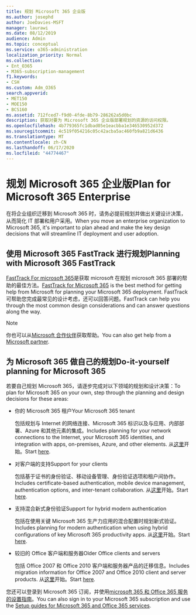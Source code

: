 ```yaml
---
title: 规划 Microsoft 365 企业版
ms.author: josephd
author: JoeDavies-MSFT
manager: laurawi
ms.date: 08/12/2019
audience: Admin
ms.topic: conceptual
ms.service: o365-administration
localization_priority: Normal
ms.collection:
- Ent_O365
- M365-subscription-management
f1.keywords:
- CSH
ms.custom: Adm_O365
search.appverid:
- MET150
- MOE150
- BCS160
ms.assetid: 712fced7-f9d0-4fde-8b79-286262a5d0bc
description: 获取对要为 Microsoft 365 企业版部署规划的资源的访问权限。
ms.openlocfilehash: 4b779365fc1dbad05e1eacbba1e346530952d372
ms.sourcegitcommit: 4c519f054216c05c42acba5ac460fb9a821d6436
ms.translationtype: MT
ms.contentlocale: zh-CN
ms.lasthandoff: 06/17/2020
ms.locfileid: "44774467"
---
```

# <a name="plan-for-microsoft-365-enterprise"></a><span data-ttu-id="163b0-103">规划 Microsoft 365 企业版</span><span class="sxs-lookup"><span data-stu-id="163b0-103">Plan for Microsoft 365 Enterprise</span></span>

<span data-ttu-id="163b0-104">在将企业组织迁移到 Microsoft 365 时，请务必提前规划并做出关键设计决策，从而简化 IT 部署和用户采用。</span><span class="sxs-lookup"><span data-stu-id="163b0-104">When you move an enterprise organization to Microsoft 365, it's important to plan ahead and make the key design decisions that will streamline IT deployment and user adoption.</span></span> 

## <a name="planning-with-microsoft-365-fasttrack"></a><span data-ttu-id="163b0-105">使用 Microsoft 365 FastTrack 进行规划</span><span class="sxs-lookup"><span data-stu-id="163b0-105">Planning with Microsoft 365 FastTrack</span></span>

<span data-ttu-id="163b0-106">[FastTrack For microsoft 365](https://www.microsoft.com/fasttrack/microsoft-365)是获取 microsoft 在规划 microsoft 365 部署的帮助的最佳方法。</span><span class="sxs-lookup"><span data-stu-id="163b0-106">[FastTrack for Microsoft 365](https://www.microsoft.com/fasttrack/microsoft-365) is the best method for getting help from Microsoft for planning your Microsoft 365 deployment.</span></span> <span data-ttu-id="163b0-107">FastTrack 可帮助您完成最常见的设计考虑，还可以回答问题。</span><span class="sxs-lookup"><span data-stu-id="163b0-107">FastTrack can help you through the most common design considerations and can answer questions along the way.</span></span> 

>[!Note]
><span data-ttu-id="163b0-108">你也可以从[Microsoft 合作伙伴](https://www.microsoft.com/solution-providers/home)获取帮助。</span><span class="sxs-lookup"><span data-stu-id="163b0-108">You can also get help from a [Microsoft partner](https://www.microsoft.com/solution-providers/home).</span></span>
>

## <a name="do-it-yourself-planning-for-microsoft-365"></a><span data-ttu-id="163b0-109">为 Microsoft 365 做自己的规划</span><span class="sxs-lookup"><span data-stu-id="163b0-109">Do-it-yourself planning for Microsoft 365</span></span>

<span data-ttu-id="163b0-110">若要自己规划 Microsoft 365，请逐步完成对以下领域的规划和设计决策：</span><span class="sxs-lookup"><span data-stu-id="163b0-110">To plan for Microsoft 365 on your own, step through the planning and design decisions for these areas:</span></span>

- <span data-ttu-id="163b0-111">你的 Microsoft 365 租户</span><span class="sxs-lookup"><span data-stu-id="163b0-111">Your Microsoft 365 tenant</span></span>

  <span data-ttu-id="163b0-112">包括规划与 Internet 的网络连接、Microsoft 365 标识以及与应用、内部部署、Azure 和其他元素的集成。</span><span class="sxs-lookup"><span data-stu-id="163b0-112">Includes planning for your network connections to the Internet, your Microsoft 365 identities, and integration with apps, on-premises, Azure, and other elements.</span></span> <span data-ttu-id="163b0-113">从[这里](subscriptions-licenses-accounts-and-tenants-for-microsoft-cloud-offerings.md)开始。</span><span class="sxs-lookup"><span data-stu-id="163b0-113">Start [here](subscriptions-licenses-accounts-and-tenants-for-microsoft-cloud-offerings.md).</span></span>

- <span data-ttu-id="163b0-114">对客户端的支持</span><span class="sxs-lookup"><span data-stu-id="163b0-114">Support for your clients</span></span>

  <span data-ttu-id="163b0-115">包括基于证书的身份验证、移动设备管理、身份验证选项和租户间协作。</span><span class="sxs-lookup"><span data-stu-id="163b0-115">Includes certificate-based authentication, mobile device management, authentication options, and inter-tenant collaboration.</span></span> <span data-ttu-id="163b0-116">从[这里](office-365-client-support-certificate-based-authentication.md)开始。</span><span class="sxs-lookup"><span data-stu-id="163b0-116">Start [here](office-365-client-support-certificate-based-authentication.md).</span></span>

- <span data-ttu-id="163b0-117">支持混合新式身份验证</span><span class="sxs-lookup"><span data-stu-id="163b0-117">Support for hybrid modern authentication</span></span>

  <span data-ttu-id="163b0-118">包括在使用关键 Microsoft 365 生产力应用的混合配置时规划新式验证。</span><span class="sxs-lookup"><span data-stu-id="163b0-118">Includes planning for modern authentication when using hybrid configurations of key Microsoft 365 productivity apps.</span></span> <span data-ttu-id="163b0-119">从[这里](hybrid-modern-auth-overview.md)开始。</span><span class="sxs-lookup"><span data-stu-id="163b0-119">Start [here](hybrid-modern-auth-overview.md).</span></span>

- <span data-ttu-id="163b0-120">较旧的 Office 客户端和服务器</span><span class="sxs-lookup"><span data-stu-id="163b0-120">Older Office clients and servers</span></span>

  <span data-ttu-id="163b0-121">包括 Office 2007 和 Office 2010 客户端和服务器产品的迁移信息。</span><span class="sxs-lookup"><span data-stu-id="163b0-121">Includes migration information for Office 2007 and Office 2010 client and server products.</span></span> <span data-ttu-id="163b0-122">从[这里](plan-upgrade-previous-versions-office.md)开始。</span><span class="sxs-lookup"><span data-stu-id="163b0-122">Start [here](plan-upgrade-previous-versions-office.md).</span></span>

<span data-ttu-id="163b0-123">您还可以登录到 Microsoft 365 订阅，并使用[microsoft 365 和 Office 365 服务的设置指南](setup-guides-for-office-365.md)。</span><span class="sxs-lookup"><span data-stu-id="163b0-123">You can also sign in to your Microsoft 365 subscription and use the [Setup guides for Microsoft 365 and Office 365 services](setup-guides-for-office-365.md).</span></span>
